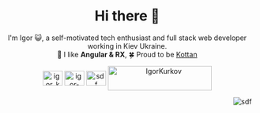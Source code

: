 <h1 align="center"> Hi there 👋  </h1>

<p align="center">
I'm Igor 😺, a self-motivated tech enthusiast and full stack web developer working in Kiev Ukraine.
<br />
  🍑 I like <b>Angular & RX</b>, 🍀 Proud to be <a href="https://kottans.org/" target="blank">Kottan</a>
</p>



<p align="center">
<a href="https://twitter.com/igor_kurkov" target="blank"><img align="center" src="https://cdn.jsdelivr.net/npm/simple-icons@3.0.1/icons/twitter.svg" alt="igor_kurkov" height="30" width="40" /></a>
<a href="https://www.linkedin.com/in/igor-kurkov/" target="blank"><img align="center" src="https://cdn.jsdelivr.net/npm/simple-icons@3.0.1/icons/linkedin.svg" alt="igor-kurkov" height="30" width="40" /></a>
<a href="https://stackoverflow.com/users/story/9026103" target="blank"><img align="center" src="https://cdn.jsdelivr.net/npm/simple-icons@3.0.1/icons/stackoverflow.svg" alt="sdf" height="30" width="40" /></a>
<a href="https://www.buymeacoffee.com/IgorKurkov"> <img align="center" src="https://cdn.buymeacoffee.com/buttons/v2/default-yellow.png" height="50" width="210" alt="IgorKurkov" /></a>
</p>




<p align="right"> <img align="center" src="https://komarev.com/ghpvc/?username=sdf&label=Profile%20views&color=0e75b6&style=flat" alt="sdf" /> </p>

